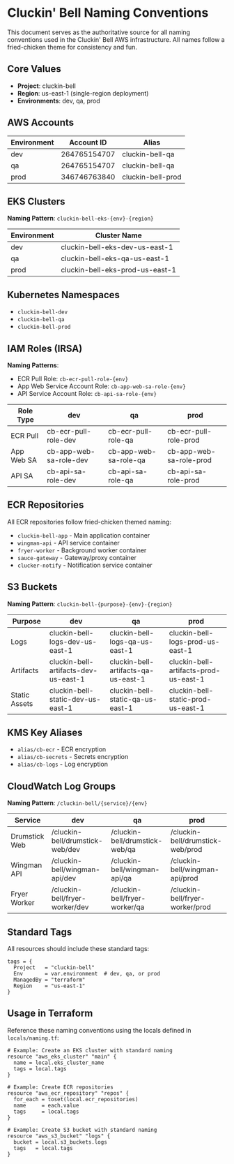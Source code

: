 # Cluckin' Bell Naming Conventions

This document serves as the authoritative source for all naming conventions used in the Cluckin' Bell AWS infrastructure. All names follow a fried-chicken theme for consistency and fun.

## Core Values

- **Project**: cluckin-bell
- **Region**: us-east-1 (single-region deployment)
- **Environments**: dev, qa, prod

## AWS Accounts

| Environment | Account ID | Alias |
|-------------|------------|-------|
| dev | 264765154707 | cluckin-bell-qa |
| qa | 264765154707 | cluckin-bell-qa |
| prod | 346746763840 | cluckin-bell-prod |

## EKS Clusters

**Naming Pattern**: `cluckin-bell-eks-{env}-{region}`

| Environment | Cluster Name |
|-------------|--------------|
| dev | cluckin-bell-eks-dev-us-east-1 |
| qa | cluckin-bell-eks-qa-us-east-1 |
| prod | cluckin-bell-eks-prod-us-east-1 |

## Kubernetes Namespaces

- `cluckin-bell-dev`
- `cluckin-bell-qa`
- `cluckin-bell-prod`

## IAM Roles (IRSA)

**Naming Patterns**:
- ECR Pull Role: `cb-ecr-pull-role-{env}`
- App Web Service Account Role: `cb-app-web-sa-role-{env}`
- API Service Account Role: `cb-api-sa-role-{env}`

| Role Type | dev | qa | prod |
|-----------|-----|-----|------|
| ECR Pull | cb-ecr-pull-role-dev | cb-ecr-pull-role-qa | cb-ecr-pull-role-prod |
| App Web SA | cb-app-web-sa-role-dev | cb-app-web-sa-role-qa | cb-app-web-sa-role-prod |
| API SA | cb-api-sa-role-dev | cb-api-sa-role-qa | cb-api-sa-role-prod |

## ECR Repositories

All ECR repositories follow fried-chicken themed naming:

- `cluckin-bell-app` - Main application container
- `wingman-api` - API service container  
- `fryer-worker` - Background worker container
- `sauce-gateway` - Gateway/proxy container
- `clucker-notify` - Notification service container

## S3 Buckets

**Naming Pattern**: `cluckin-bell-{purpose}-{env}-{region}`

| Purpose | dev | qa | prod |
|---------|-----|-----|------|
| Logs | cluckin-bell-logs-dev-us-east-1 | cluckin-bell-logs-qa-us-east-1 | cluckin-bell-logs-prod-us-east-1 |
| Artifacts | cluckin-bell-artifacts-dev-us-east-1 | cluckin-bell-artifacts-qa-us-east-1 | cluckin-bell-artifacts-prod-us-east-1 |
| Static Assets | cluckin-bell-static-dev-us-east-1 | cluckin-bell-static-qa-us-east-1 | cluckin-bell-static-prod-us-east-1 |

## KMS Key Aliases

- `alias/cb-ecr` - ECR encryption
- `alias/cb-secrets` - Secrets encryption
- `alias/cb-logs` - Log encryption

## CloudWatch Log Groups

**Naming Pattern**: `/cluckin-bell/{service}/{env}`

| Service | dev | qa | prod |
|---------|-----|-----|------|
| Drumstick Web | /cluckin-bell/drumstick-web/dev | /cluckin-bell/drumstick-web/qa | /cluckin-bell/drumstick-web/prod |
| Wingman API | /cluckin-bell/wingman-api/dev | /cluckin-bell/wingman-api/qa | /cluckin-bell/wingman-api/prod |
| Fryer Worker | /cluckin-bell/fryer-worker/dev | /cluckin-bell/fryer-worker/qa | /cluckin-bell/fryer-worker/prod |

## Standard Tags

All resources should include these standard tags:

```hcl
tags = {
  Project   = "cluckin-bell"
  Env       = var.environment  # dev, qa, or prod
  ManagedBy = "terraform"
  Region    = "us-east-1"
}
```

## Usage in Terraform

Reference these naming conventions using the locals defined in `locals/naming.tf`:

```hcl
# Example: Create an EKS cluster with standard naming
resource "aws_eks_cluster" "main" {
  name = local.eks_cluster_name
  tags = local.tags
}

# Example: Create ECR repositories
resource "aws_ecr_repository" "repos" {
  for_each = toset(local.ecr_repositories)
  name     = each.value
  tags     = local.tags
}

# Example: Create S3 bucket with standard naming
resource "aws_s3_bucket" "logs" {
  bucket = local.s3_buckets.logs
  tags   = local.tags
}
```